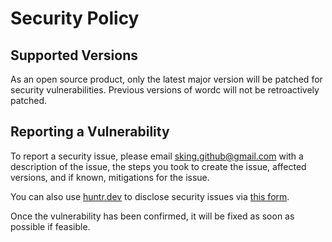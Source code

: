 # Security Policy

## Supported Versions

As an open source product, only the latest major version will be patched for security vulnerabilities. Previous versions of wordc will not be retroactively patched.

## Reporting a Vulnerability

To report a security issue, please email [sking.github@gmail.com](mailto:sking.github@gmail.com) with a description of the issue, the steps you took to create the issue, affected versions, and if known, mitigations for the issue.

You can also use [huntr.dev](https://huntr.dev) to disclose security issues via [this form](https://huntr.dev/bounties/disclose/?target=https://github.com/Stephen-RA-King/wordc).

Once the vulnerability has been confirmed, it will be fixed as soon as possible if feasible.
